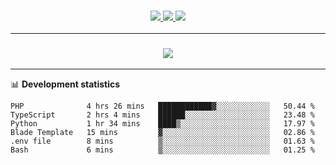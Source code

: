 <h3 align="center">
  <a href="https://github.com/hwalker928">
      <img src="https://img.shields.io/github/followers/hwalker928?label=Followers&style=for-the-badge&color=lightblue">
  </a>
  <a href="https://harryw.link/discord" alt="Discord">
      <img src="https://img.shields.io/discord/738451951758606336?label=discord&style=for-the-badge&color=lightblue"/>
  </a>
  <a href="https://harryw.link/sparked" alt="Sparked Host">
      <img src="https://img.shields.io/static/v1?label=Sponsor&message=Sparked%20Host&color=yellow&style=for-the-badge"/>
  </a>
</h3>

<hr>


<h3 align="center">
  <a href="https://github.com/hwalker928">
      <img src="https://github-profile-trophy.vercel.app/?username=hwalker928&no-bg=true&no-frame=true">
  </a>
</h3>


<hr>

📊 **Development statistics**

<!--START_SECTION:waka-->

```text
PHP              4 hrs 26 mins   ████████████▓░░░░░░░░░░░░   50.44 %
TypeScript       2 hrs 4 mins    ██████░░░░░░░░░░░░░░░░░░░   23.48 %
Python           1 hr 34 mins    ████▒░░░░░░░░░░░░░░░░░░░░   17.97 %
Blade Template   15 mins         ▓░░░░░░░░░░░░░░░░░░░░░░░░   02.86 %
.env file        8 mins          ▒░░░░░░░░░░░░░░░░░░░░░░░░   01.63 %
Bash             6 mins          ▒░░░░░░░░░░░░░░░░░░░░░░░░   01.25 %
```

<!--END_SECTION:waka-->
